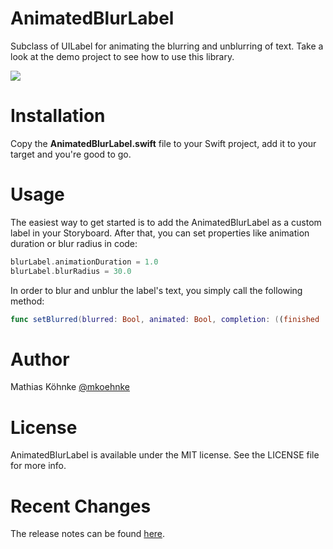 # AnimatedBlurLabel

Subclass of UILabel for animating the blurring and unblurring of text. Take a look at the demo project to see how to use this library.

<img src="https://raw.githubusercontent.com/mkoehnke/AnimatedBlurLabel/master/Resources/AnimatedBlurLabel.gif">

# Installation
Copy the **AnimatedBlurLabel.swift** file to your Swift project, add it to your target and you're good to go.

# Usage
The easiest way to get started is to add the AnimatedBlurLabel as a custom label in your Storyboard. After that, you can set properties like animation duration or blur radius in code:

```swift
blurLabel.animationDuration = 1.0
blurLabel.blurRadius = 30.0
```

In order to blur and unblur the label's text, you simply call the following method:

```swift
func setBlurred(blurred: Bool, animated: Bool, completion: ((finished : Bool) -> Void)?)
```

# Author
Mathias Köhnke [@mkoehnke](http://twitter.com/mkoehnke)

# License
AnimatedBlurLabel is available under the MIT license. See the LICENSE file for more info.

# Recent Changes
The release notes can be found [here](https://github.com/mkoehnke/AnimatedBlurLabel/releases).
